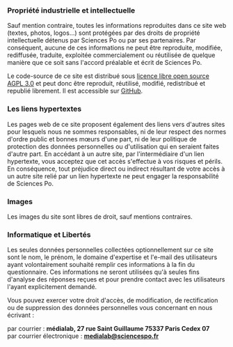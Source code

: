 ### Propriété industrielle et intellectuelle

Sauf mention contraire, toutes les informations reproduites dans ce site web (textes, photos, logos...) sont protégées par des droits de propriété intellectuelle détenus par Sciences Po ou par ses partenaires. Par conséquent, aucune de ces informations ne peut être reproduite, modifiée, rediffusée, traduite, exploitée commercialement ou réutilisée de quelque manière que ce soit sans l'accord préalable et écrit de Sciences Po.

Le code-source de ce site est distribué sous [licence libre open source AGPL 3.0](https://github.com/medialab/ouatterrir/blob/master/LICENSE) et peut donc être reproduit, réutilisé, modifié, redistribué et republié librement. Il est accessible sur [GitHub](https://github.com/medialab/ouatterrir).

### Les liens hypertextes

Les pages web de ce site proposent également des liens vers d'autres sites pour lesquels nous ne sommes responsables, ni de leur respect des normes d'ordre public et bonnes mœurs d'une part, ni de leur politique de protection des données personnelles ou d'utilisation qui en seraient faites d'autre part. En accédant à un autre site, par l'intermédiaire d'un lien hypertexte, vous acceptez que cet accès s'effectue à vos risques et périls. En conséquence, tout préjudice direct ou indirect résultant de votre accès à un autre site relié par un lien hypertexte ne peut engager la responsabilité de Sciences Po.

### Images

Les images du site sont libres de droit, sauf mentions contraires.

### Informatique et Libertés

Les seules données personnelles collectées optionnellement sur ce site sont le nom, le prénom, le domaine d'expertise et l'e-mail des utilisateurs ayant volontairement souhaité remplir ces informations à la fin du questionnaire. Ces informations ne seront utilisées qu'à seules fins d'analyse des réponses reçues et pour prendre contact avec les utilisateurs l'ayant explicitement demandé.

Vous pouvez exercer votre droit d'accès, de modification, de rectification ou de suppression des données personnelles vous concernant en nous écrivant :  

par courrier : **médialab, 27 rue Saint Guillaume 75337 Paris Cedex 07**  
par courrier électronique : **medialab@sciencespo.fr**
